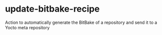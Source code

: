 # update-bitbake-recipe
Action to automatically generate the BitBake of a repository and send it to a Yocto meta repository
